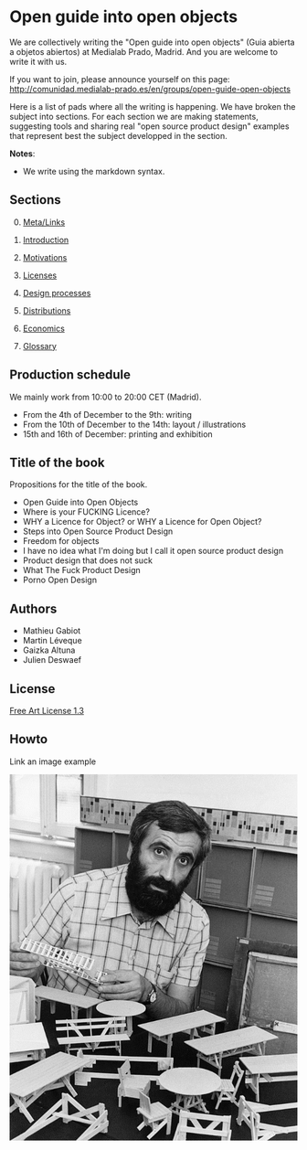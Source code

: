 Open guide into open objects
======================

We are collectively writing the "Open guide into open objects" (Guia abierta a objetos abiertos) at Medialab Prado, Madrid. And you are welcome to write it with us.

If you want to join, please announce yourself on this page:
http://comunidad.medialab-prado.es/en/groups/open-guide-open-objects

Here is a list of pads where all the writing is happening. We have broken the subject into sections. For each section we are making statements, suggesting tools and sharing real "open source product design" examples that represent best the subject developped in the section.

**Notes**: 
 - We write using the markdown syntax.

Sections
-------------

0. [Meta/Links]( https://mathieugabiot.titanpad.com/39 )

1. [Introduction]( https://mathieugabiot.titanpad.com/30 )
2. [Motivations]( https://mathieugabiot.titanpad.com/32 )
3. [Licenses]( https://mathieugabiot.titanpad.com/31 )
4. [Design processes]( https://mathieugabiot.titanpad.com/35 ) 
5. [Distributions]( https://mathieugabiot.titanpad.com/33 )
6. [Economics]( https://mathieugabiot.titanpad.com/34 ) 
7. [Glossary]( https://xuv.titanpad.com/1 )


Production schedule
-----------------------------

We mainly work from 10:00 to 20:00 CET (Madrid).

 - From the 4th of December to the 9th: writing
 - From the 10th of December to the 14th: layout / illustrations
 - 15th and 16th of December: printing and exhibition

Title of the book
-----------------------
Propositions for the title of the book.

- Open Guide into Open Objects
- Where is your FUCKING Licence?
- WHY a Licence for Object? or WHY a Licence for Open Object?
- Steps into Open Source Product Design
- Freedom for objects
- I have no idea what I'm doing but I call it open source product design
- Product design that does not suck
- What The Fuck Product Design
- Porno Open Design

Authors
-----------

- Mathieu Gabiot
- Martin Léveque
- Gaizka Altuna
- Julien Deswaef

License
-----------
[Free Art License 1.3](http://artlibre.org/licence/lal/en/ )

Howto
--------

Link an image example

![Enzo Mari - Public Domain](./images/Enzo_Mari_1974.jpg)

